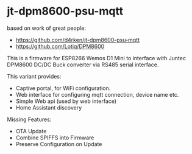 # jt-dpm8600-psu-mqtt

based on work of great people:

- <https://github.com/d4rken/jt-dpm8600-psu-mqtt>
- <https://github.com/Lotiq/DPM8600>

This is a firmware for ESP8266 Wemos D1 Mini to interface with Juntec DPM8600 DC/DC Buck converter
via RS485 serial interface.

This variant provides:

- Captive portal, for WiFi configuration.
- Web interface for configuring mqtt connection, device name etc.
- Simple Web api (used by web interface)
- Home Assistant discovery

Missing Features:

- OTA Update
- Combine SPIFFS into Firmware
- Preserve Configuration on Update
